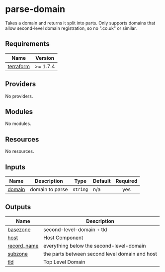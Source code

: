 # parse-domain

Takes a domain and returns it split into parts. Only supports domains that allow second-level domain registration, so no ".co.uk" or similar.
<!-- BEGIN_TF_DOCS -->
## Requirements

| Name | Version |
|------|---------|
| <a name="requirement_terraform"></a> [terraform](#requirement\_terraform) | >= 1.7.4 |

## Providers

No providers.

## Modules

No modules.

## Resources

No resources.

## Inputs

| Name | Description | Type | Default | Required |
|------|-------------|------|---------|:--------:|
| <a name="input_domain"></a> [domain](#input\_domain) | domain to parse | `string` | n/a | yes |

## Outputs

| Name | Description |
|------|-------------|
| <a name="output_basezone"></a> [basezone](#output\_basezone) | second-level-domain + tld |
| <a name="output_host"></a> [host](#output\_host) | Host Component |
| <a name="output_record_name"></a> [record\_name](#output\_record\_name) | everything below the second-level-domain |
| <a name="output_subzone"></a> [subzone](#output\_subzone) | the parts between second level domain and host |
| <a name="output_tld"></a> [tld](#output\_tld) | Top Level Domain |
<!-- END_TF_DOCS -->
